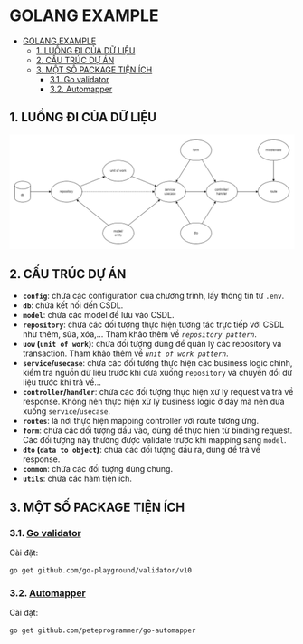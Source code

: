 # GOLANG EXAMPLE

- [GOLANG EXAMPLE](#golang-example)
  - [1. LUỒNG ĐI CỦA DỮ LIỆU](#1-luồng-đi-của-dữ-liệu)
  - [2. CẤU TRÚC DỰ ÁN](#2-cấu-trúc-dự-án)
  - [3. MỘT SỐ PACKAGE TIỆN ÍCH](#3-một-số-package-tiện-ích)
    - [3.1. Go validator](#31-go-validator)
    - [3.2. Automapper](#32-automapper)

## 1. LUỒNG ĐI CỦA DỮ LIỆU

![business-logic](/document/image/business-logic.png)

## 2. CẤU TRÚC DỰ ÁN

- **`config`**: chứa các configuration của chương trình, lấy thông tin từ `.env`.
- **`db`**: chứa kết nối đến CSDL.
- **`model`**: chứa các model để lưu vào CSDL.
- **`repository`**: chứa các đối tượng thực hiện tương tác trực tiếp với CSDL như thêm, sửa, xóa,... Tham khảo thêm về *`repository pattern`*.
- **`uow` (`unit of work`)**: chứa đối tượng dùng để quản lý các repository và transaction. Tham khảo thêm về *`unit of work pattern`*.
- **`service`/`usecase`**: chứa các đối tượng thực hiện các business logic chính, kiểm tra nguồn dữ liệu trước khi đưa xuống `repository` và chuyển đổi dữ liệu trước khi trả về...
- **`controller`/`handler`**: chứa các đối tượng thực hiện xử lý request và trả về response. Không nên thực hiện xử lý business logic ở đây mà nên đưa xuống `service`/`usecase`.
- **`routes`**: là nơi thực hiện mapping controller với route tương ứng.
- **`form`**: chứa các đối tượng đầu vào, dùng để thực hiện từ binding request. Các đối tượng này thường được validate trước khi mapping sang `model`.
- **`dto` (`data to object`)**: chứa các đối tượng đầu ra, dùng để trả về response.
- **`common`**: chứa các đối tượng dùng chung.
- **`utils`**: chứa các hàm tiện ích.

## 3. MỘT SỐ PACKAGE TIỆN ÍCH

### 3.1. [Go validator](https://github.com/go-playground/validator)

Cài đặt:
```
go get github.com/go-playground/validator/v10
```

### 3.2. [Automapper](https://pkg.go.dev/github.com/peteprogrammer/go-automapper)

Cài đặt:
```
go get github.com/peteprogrammer/go-automapper
```
